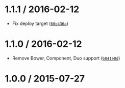 <!--remark setext-->

<!--lint disable no-multiple-toplevel-headings-->

1.1.1 / 2016-02-12
==================

*   Fix deploy target ([`60e436a`](https://github.com/wooorm/attach-ware/commit/60e436a))

1.1.0 / 2016-02-12
==================

*   Remove Bower, Component, Duo support ([`6841e8d`](https://github.com/wooorm/attach-ware/commit/6841e8d))

1.0.0 / 2015-07-27
==================
